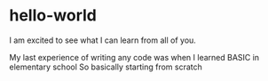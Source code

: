 # hello-world
I am excited to see what I can learn from all of you.

My last experience of writing any code was when I learned BASIC in elementary school
So basically starting from scratch

